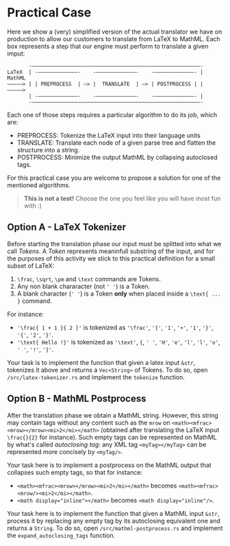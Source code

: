 # Practical Case

Here we show a (very) simplified version of the actual translator we have on production to allow our customers to translate from LaTeX to MathML. Each box represents a step that our engine must perform to translate a given imput:

```other
       -———————————————————————————————————————————————————————-   
LaTeX  | -—————————————-    -—————————————-    -—————————————- |  MathML
—————> | | PREPROCESS  | —> |  TRANSLATE  | —> | POSTPROCESS | |  —————>
       | -—————————————-    -—————————————-    -—————————————- |
       -———————————————————————————————————————————————————————-
```

Each one of those steps requires a particular algorithm to do its job, which are:

* PREPROCESS: Tokenize the LaTeX input into their language units
* TRANSLATE: Translate each node of a given parse tree and flatten the structure into a string.
* POSTPROCESS: Minimize the output MathML by collapsing autoclosed tags.

For this practical case you are welcome to propose a solution for one of the mentioned algorithms.

> **This is not a test!** Choose the one you feel like you will have most fun with :)

## Option A - LaTeX Tokenizer

Before starting the translation phase our input must be splitted into what we call _Tokens_. A _Token_ represents meaninfull substring of the input, and for the purposes of this activity we stick to this practical definition for a small subset of LaTeX:

1. `\frac`, `\sqrt`, `\pm` and `\text` commands are Tokens.
2. Any non blank chararacter (not `' '`) is a Token.
3. A blank character (`' '`) is a Token **only** when placed inside a `\text{ ... }` command.

For instance:

* `'\frac{ 1 + 1 }{ 2 }'` is tokenized as `'\frac'`, `'{'`, `'1'`, `'+'`, `'1'`, `'}'`, `'{'`, `'2'`, `'}'`.
* `'\text{ Hello !}'` is tokenized as `'\text'`, `{`, `' '`, `'H'`, `'e'`, `'l'`, `'l'`, `'o'`, `' '`, `'!'`, `'}'`.

Your task is to implement the function that given a latex input `&str`, tokenizes it above and returns a `Vec<String>` of Tokens. To do so, open `/src/latex-tokenizer.rs` and implement the `tokenize` function.

## Option B - MathML Postprocess

After the translation phase we obtain a MathML string. However, this string may contain tags without any content such as the `mrow` on `<math><mfrac><mrow></mrow><mi>2</mi></math>` (obtained after translating the LaTeX input `\frac{}{2}` for instance). Such empty tags can be represented on MathML by what's called _autoclosing tag_: any XML tag `<myTag></myTag>` can be represented more concisely by `<myTag/>`.

Your task here is to implement a postprocess on the MathML output that collapses such empty tags, so that for instance:

* `<math><mfrac><mrow></mrow><mi>2</mi></math>` becomes `<math><mfrac><mrow/><mi>2</mi></math>`.
* `<math display="inline"></math>` becomes `<math display="inline"/>`.

Your task here is to implement the function that given a MathML input `&str`, process it by replacing any empty tag by its autoclosing equivalent one and returns a `String`. To do so, open `/src/mathml-postprocess.rs` and implement the `expand_autoclosing_tags` function.
